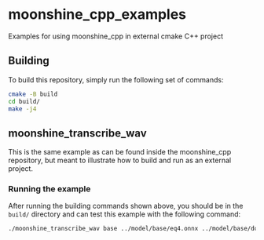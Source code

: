 # moonshine_cpp_examples
Examples for using moonshine_cpp in external cmake C++ project

## Building

To build this repository, simply run the following set of commands:

```bash
cmake -B build
cd build/
make -j4
```

## moonshine_transcribe_wav

This is the same example as can be found inside the moonshine_cpp repository, but meant to illustrate how to build and run as an external project.

### Running the example

After running the building commands shown above, you should be in the `build/` directory and can test this example with the following command:

```bash
./moonshine_transcribe_wav base ../model/base/eq4.onnx ../model/base/dq4.onnx ../model/tokenizer/tok.json ../1.wav
```
